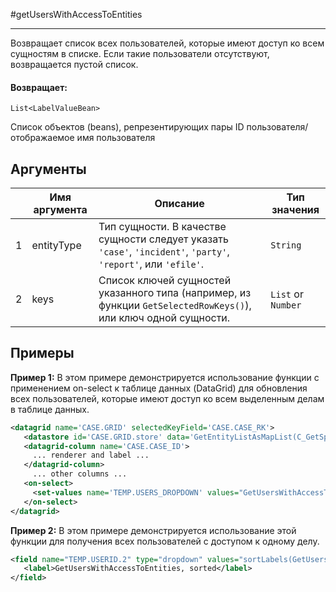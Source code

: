 #getUsersWithAccessToEntities

---

Возвращает список всех пользователей, которые имеют доступ ко всем сущностям в списке.
Если такие пользователи отсутствуют, возвращается пустой список.

#### Возвращает:

`List<LabelValueBean>`

Список объектов (beans), репрезентирующих пары ID пользователя/отображаемое имя пользователя

## Аргументы

|  | Имя аргумента | Описание | Тип значения |
| --- | --- | --- | --- |
| 1 | entityType | Тип сущности. В качестве сущности следует указать `'case'`, `'incident'`, `'party'`, `'report'`, или `'efile'`. | `String` |
| 2 | keys | Список ключей сущностей указанного типа (например, из функции `GetSelectedRowKeys()`), или ключ одной сущности. | `List` or `Number` |

## Примеры

**Пример 1:** В этом примере демонстрируется использование функции с применением on-select к таблице данных (DataGrid)
для обновления всех пользователей, которые имеют доступ ко всем выделенным делам в таблице данных.
```xml
<datagrid name='CASE.GRID' selectedKeyField='CASE.CASE_RK'>
   <datastore id='CASE.GRID.store' data='GetEntityListAsMapList(C_GetSpecificCases())' />
   <datagrid-column name='CASE.CASE_ID'>
     ... renderer and label ...
   </datagrid-column>
     ... other columns ...
   <on-select>
     <set-values name='TEMP.USERS_DROPDOWN' values="GetUsersWithAccessToEntities('incident', GetSelectedRowKeys('CASE.GRID'))"/>
   </on-select>
</datagrid>
```

**Пример 2:** В этом примере демонстрируется использование этой функции для получения всех пользователей с доступом к одному делу.
```xml
<field name="TEMP.USERID.2" type="dropdown" values="sortLabels(GetUsersWithAccessToEntities('case', 10003))">
   <label>GetUsersWithAccessToEntities, sorted</label>
</field>
```

